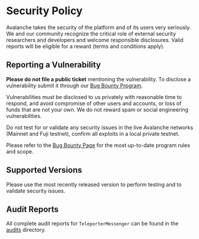 # Security Policy

Avalanche takes the security of the platform and of its users very seriously. We and our community recognize the critical role of external security researchers and developers and welcome responsible disclosures. Valid reports will be eligible for a reward (terms and conditions apply).

## Reporting a Vulnerability

**Please do not file a public ticket** mentioning the vulnerability. To disclose a vulnerability submit it through our [Bug Bounty Program](https://immunefi.com/bug-bounty/avalanche/information/).

Vulnerabilities must be disclosed to us privately with reasonable time to respond, and avoid compromise of other users and accounts, or loss of funds that are not your own. We do not reward spam or social engineering vulnerabilities.

Do not test for or validate any security issues in the live Avalanche networks (Mainnet and Fuji testnet), confirm all exploits in a local private testnet.

Please refer to the [Bug Bounty Page](https://immunefi.com/bug-bounty/avalanche/information/) for the most up-to-date program rules and scope.

## Supported Versions

Please use the most recently released version to perform testing and to validate security issues.

## Audit Reports

All complete audit reports for `TeleporterMessenger` can be found in the [audits](./audits/) directory.
